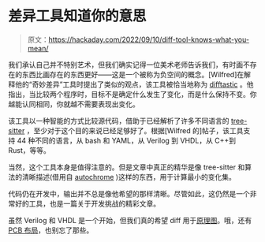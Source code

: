 # 差异工具知道你的意思

> 原文：<https://hackaday.com/2022/09/10/diff-tool-knows-what-you-mean/>

我们承认自己并不特别艺术，但我们确实记得一位美术老师告诉我们，有时画不存在的东西比画存在的东西更好——这是一个被称为负空间的概念。[Wilfred]在解释他的“奇妙差异”工具时提出了类似的观点，该工具被恰当地称为 [difftastic](https://www.wilfred.me.uk/blog/2022/09/06/difftastic-the-fantastic-diff/) 。他指出，当比较两个程序时，目标不是确定什么发生了变化，而是什么保持不变。你越能认同相同，你就越不需要表现出变化。

该工具以一种智能的方式比较源代码，借助于已经解析了许多不同语言的 [tree-sitter](https://tree-sitter.github.io/tree-sitter/) ，至少对于这个目的来说已经足够好了。根据[Wilfred 的]帖子，该工具支持 44 种不同的语言，从 bash 和 YAML，从 Verilog 到 VHDL，从 C++到 Rust，等等。

当然，这个工具本身是值得注意的。但是文章中真正的精华是像 tree-sitter 和算法的清晰描述(借用自 [autochrome](https://fazzone.github.io/autochrome.html) )这样的东西，用于计算最小的变化集。

代码仍在开发中，输出并不总是像他希望的那样清晰。尽管如此，这仍然是一个非常好的工具，也是一篇关于开发挑战的精彩文章。

虽然 Verilog 和 VHDL 是一个开始，但我们真的希望 diff 用于[原理图](https://hackaday.com/2018/09/19/visual-schematic-diffs-in-kicad-help-find-changes/)。哦，还有 [PCB 布局](https://hackaday.com/2011/10/14/hardware-version-control-using-visual-diff/)，也别忘了那些。